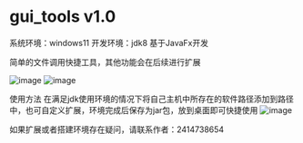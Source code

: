 # gui_tools v1.0

系统环境：windows11
开发环境：jdk8   基于JavaFx开发

简单的文件调用快捷工具，其他功能会在后续进行扩展

![image](https://github.com/Fliggyaaa/gui_tools/assets/82925172/0a30f2d2-02e2-40b4-bda9-82c28a9201e3)
![image](https://github.com/Fliggyaaa/gui_tools/assets/82925172/a61d11ab-899a-4b73-84cd-4acefb5c3151)

使用方法
在满足jdk使用环境的情况下将自己主机中所存在的软件路径添加到路径中，也可自定义扩展，环境完成后保存为jar包，放到桌面即可快捷使用
![image](https://github.com/Fliggyaaa/gui_tools/assets/82925172/13960b64-b578-4c62-8da4-2ae335afeece)

如果扩展或者搭建环境存在疑问，请联系作者：2414738654




